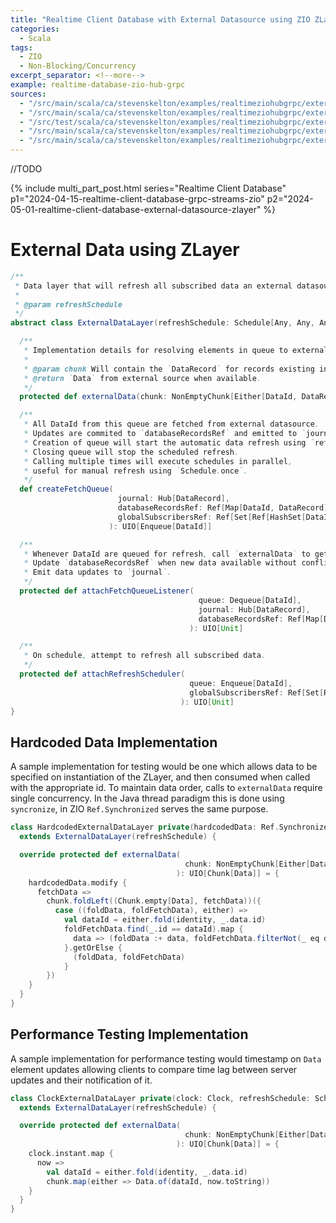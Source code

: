```yaml
---
title: "Realtime Client Database with External Datasource using ZIO ZLayer"
categories:
  - Scala
tags:
  - ZIO
  - Non-Blocking/Concurrency
excerpt_separator: <!--more-->
example: realtime-database-zio-hub-grpc
sources:
  - "/src/main/scala/ca/stevenskelton/examples/realtimeziohubgrpc/externaldata/Main.scala"
  - "/src/main/scala/ca/stevenskelton/examples/realtimeziohubgrpc/externaldata/ZSyncServiceImpl.scala"
  - "/src/test/scala/ca/stevenskelton/examples/realtimeziohubgrpc/externaldata/ZSyncServiceImplSpec.scala"
  - "/src/main/scala/ca/stevenskelton/examples/realtimeziohubgrpc/externaldata/ExternalDataLayer.scala"
  - "/src/main/scala/ca/stevenskelton/examples/realtimeziohubgrpc/externaldata/HardcodedExternalDataLayer.scala"
---
```


//TODO
<!--more-->

{%
include multi_part_post.html
series="Realtime Client Database"
p1="2024-04-15-realtime-client-database-grpc-streams-zio"
p2="2024-05-01-realtime-client-database-external-datasource-zlayer"
%}

# External Data using ZLayer

```scala
/**
 * Data layer that will refresh all subscribed data an external datasource based on a schedule.
 *
 * @param refreshSchedule
 */
abstract class ExternalDataLayer(refreshSchedule: Schedule[Any, Any, Any]) {

  /**
   * Implementation details for resolving elements in queue to external `Data`.
   *
   * @param chunk Will contain the `DataRecord` for records existing in `databaseRecordsRef`
   * @return `Data` from external source when available.
   */
  protected def externalData(chunk: NonEmptyChunk[Either[DataId, DataRecord]]): UIO[Chunk[Data]]

  /**
   * All DataId from this queue are fetched from external datasource.
   * Updates are commited to `databaseRecordsRef` and emitted to `journal`.
   * Creation of queue will start the automatic data refresh using `refreshSchedule`.
   * Closing queue will stop the scheduled refresh.
   * Calling multiple times will execute schedules in parallel, 
   * useful for manual refresh using `Schedule.once`.
   */
  def createFetchQueue(
                        journal: Hub[DataRecord],
                        databaseRecordsRef: Ref[Map[DataId, DataRecord]],
                        globalSubscribersRef: Ref[Set[Ref[HashSet[DataId]]]],
                      ): UIO[Enqueue[DataId]]

  /**
   * Whenever DataId are queued for refresh, call `externalData` to get data,
   * Update `databaseRecordsRef` when new data available without conflicts,
   * Emit data updates to `journal`.
   */
  protected def attachFetchQueueListener(
                                          queue: Dequeue[DataId],
                                          journal: Hub[DataRecord],
                                          databaseRecordsRef: Ref[Map[DataId, DataRecord]]
                                        ): UIO[Unit]

  /**
   * On schedule, attempt to refresh all subscribed data.
   */
  protected def attachRefreshScheduler(
                                        queue: Enqueue[DataId],
                                        globalSubscribersRef: Ref[Set[Ref[HashSet[DataId]]]]
                                      ): UIO[Unit]
}
```

## Hardcoded Data Implementation

A sample implementation for testing would be one which allows data to be specified on instantiation of the ZLayer, and 
then consumed when called with the appropriate id. To maintain data order, calls to `externalData` require single 
concurrency. In the Java thread paradigm this is done using `syncronize`, in ZIO `Ref.Synchronized` serves the same 
purpose.

```scala
class HardcodedExternalDataLayer private(hardcodedData: Ref.Synchronized[Seq[Data]], refreshSchedule: Schedule[Any, Any, Any])
  extends ExternalDataLayer(refreshSchedule) {

  override protected def externalData(
                                       chunk: NonEmptyChunk[Either[DataId, DataRecord]]
                                     ): UIO[Chunk[Data]] = {
    hardcodedData.modify {
      fetchData =>
        chunk.foldLeft((Chunk.empty[Data], fetchData))({
          case ((foldData, foldFetchData), either) =>
            val dataId = either.fold(identity, _.data.id)
            foldFetchData.find(_.id == dataId).map {
              data => (foldData :+ data, foldFetchData.filterNot(_ eq data))
            }.getOrElse {
              (foldData, foldFetchData)
            }
        })
    }
  }
}
```

## Performance Testing Implementation

A sample implementation for performance testing would timestamp on `Data` element updates allowing clients to compare 
time lag between server updates and their notification of it.

```scala
class ClockExternalDataLayer private(clock: Clock, refreshSchedule: Schedule[Any, Any, Any])
  extends ExternalDataLayer(refreshSchedule) {

  override protected def externalData(
                                       chunk: NonEmptyChunk[Either[DataId, DataRecord]]
                                     ): UIO[Chunk[Data]] = {
    clock.instant.map {
      now =>
        val dataId = either.fold(identity, _.data.id)
        chunk.map(either => Data.of(dataId, now.toString))
    }
  }
}
```